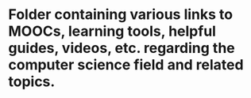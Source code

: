 # Folder containing various links to MOOCs, learning tools, helpful guides, videos, etc. regarding the computer science field and related topics.
